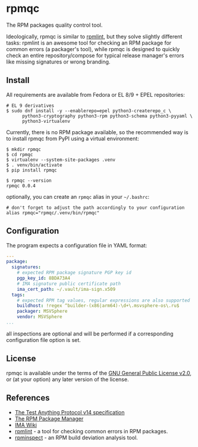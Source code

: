 # rpmqc

The RPM packages quality control tool.

Ideologically, rpmqc is similar to [rpmlint](https://github.com/rpm-software-management/rpmlint),
but they solve slightly different tasks: rpmlint is an awesome tool for checking
an RPM package for common errors (a packager's tool), while rpmqc is designed
to quickly check an entire repository/compose for typical release manager's
errors like missing signatures or wrong branding.


## Install

All requirements are available from Fedora or EL 8/9 + EPEL repositories:

```
# EL 9 derivatives
$ sudo dnf install -y --enablerepo=epel python3-createrepo_c \
      python3-cryptography python3-rpm python3-schema python3-pyyaml \
      python3-virtualenv
```

Currently, there is no RPM package available, so the recommended way is to
install rpmqc from PyPI using a virtual environment:

```shell
$ mkdir rpmqc
$ cd rpmqc
$ virtualenv --system-site-packages .venv
$ . venv/bin/activate
$ pip install rpmqc

$ rpmqc --version
rpmqc 0.0.4
```

optionally, you can create an `rpmqc` alias in your `~/.bashrc`:

```shell
# don't forget to adjust the path accordingly to your configuration
alias rpmqc="rpmqc/.venv/bin/rpmqc"
```


## Configuration

The program expects a configuration file in YAML format:

```yaml
---
package:
  signatures:
    # expected RPM package signature PGP key id
    pgp_key_id: 8BDA73A4
    # IMA signature public certificate path
    ima_cert_path: ~/.vault/ima-sign.x509
  tags:
    # expected RPM tag values, regular expressions are also supported
    buildhost: !regex ^builder-(x86|arm64)-\d+\.msvsphere-os\.ru$
    packager: MSVSphere
    vendor: MSVSphere
...
```

all inspections are optional and will be performed if a corresponding
configuration file option is set.


## License

rpmqc is available under the terms of the
[GNU General Public License v2.0](LICENSE), or (at your option) any later
version of the license.


## References

* [The Test Anything Protocol v14 specification](https://testanything.org/tap-version-14-specification.html)
* [The RPM Package Manager](https://github.com/rpm-software-management/rpm)
* [IMA Wiki](https://sourceforge.net/p/linux-ima/wiki/Home/)
* [rpmlint](https://github.com/rpm-software-management/rpmlint) - 
  a tool for checking common errors in RPM packages.
* [rpminspect](https://github.com/rpminspect/rpminspect) - 
  an RPM build deviation analysis tool.